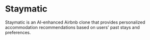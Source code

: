 # Staymatic

Staymatic is an AI-enhanced Airbnb clone that provides personalized accommodation recommendations based on users' past stays and preferences.